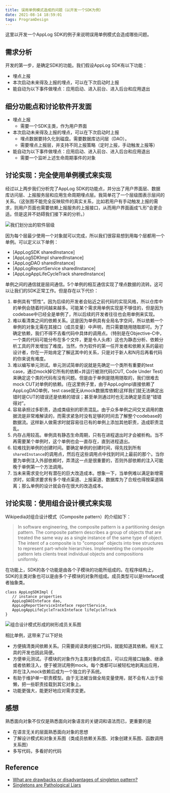 ```yaml
---
title: 误用单例模式造成的问题（以开发一个SDK为例）
date: 2021-08-14 18:59:01
tags: ProgramDesign
---
```


这里以开发一个AppLog SDK的例子来说明误用单例模式会造成哪些问题。

## 需求分析
开发的第一步，是确定SDK的功能。我们假设AppLog SDK有以下功能：
* 埋点上报
* 本次启动未来得及上报的埋点，可以在下次启动时上报
* 能自动为以下事件做埋点：应用启动、进入前台、进入后台和应用退出

## 细分功能点和讨论软件开发面
* 埋点上报
    * 需要一个SDK主类，作为用户界面
* 本次启动未来得及上报的埋点，可以在下次启动时上报
    * 埋点数据要持久化到磁盘。需要数据库访问层（DAO）。
    * 需要埋点上报层，并支持不同上报策略（定时上报，手动触发上报等）
* 能自动为以下事件做埋点：应用启动、进入前台、进入后台和应用退出
    * 需要一个监听上述生命周期事件的对象

## 讨论实现：完全使用单例模式来实现
经过以上两步我们分析完了AppLog SDK的功能点，并分出了用户界面层、数据库访问层、上报服务层和应用生命周期埋点层。我简单花了一个层级图表示层间的关系。（这张图不能完全反映软件的真实关系，比如若用户有手动触发上报的需求，则用户页面也需要依赖上报服务的上报接口，从而用户界面画成“L形”会更合适。但是这并不妨碍我们接下来的分析。）

 ![我们划分出的软件层级](https://cdn.zlrs.site/mweb/2021/08/14/16289281989139.jpg)
 
 因为每个层最少使用一个对象就可以完成，所以我们很容易想到用每个层都用一个单例。可以定义以下单例：
 * [AppLogSDK sharedInstance]
 * [AppLogSDKImpl sharedInstance]
 * [AppLogDAO sharedInstance]
 * [AppLogReportService sharedInstance]
 * [AppLogAppLifeCycleTrack sharedInstance]
 
单例之间的通信就是层间通信。5个单例的相互通信实现了埋点数据的流转。这可以让我们的SDK正常工作。但是存在以下代价：
1. 单例具有“惯性”。因为后续的开发者会贴近之前代码的实现风格，所以仓库中的单例会随着时间越来越多。可能某个需求用单例实现是不够佳的，但是因为codebase中已经全是单例了，所以后续的开发者往往也会用单例来实现。
2. 难以看清类之间的依赖关系。这是因为单例具有全局名字空间，所以依赖一个单例的对象无需在其接口（成员变量）中声明，而只需要随用随取即可。为了确定依赖，我们不得不去看代码中具体的调用点。（特别是在Objective-C中，一个类的代码可能分布在多个文件，更是令人头疼）这也为静态分析、依赖分析工具的开发增加了难度。当然，作为软件的第一任开发者和依赖关系的最初设计者，你在一开始肯定了解这其中的关系，只是对于新人和N月后再看代码的你来说有难度。
3. 难以编写单元测试。单元测试简单的说就是先确定一个类所有重要的test case，通过mock掉它所有的依赖+并运行被测代码(CUT, Code Under Test)来确定这个类的代码有没有问题。但是由于单例是随用随取的，我们很难去mock CUT对单例的依赖。(在这里例子里，由于AppLogImpl直接依赖了AppLogDAO单例，test case就无从mock数据库依赖)这样我们就无法确定出错时是CUT的错误还是依赖的错误；甚至单测通过时也无法确定是否是“错错得对”。
4. 容易承担过多职责，造成类级别的职责混乱。由于众多单例之间交叉调用的数据流是非常难解读的，而需求紧急时没有足够的时间去了解整个codebase的数据流。这样新人做需求时就容易往已有的单例上添加其他职责，造成职责混乱。
5. 内存占用较高。单例具有静态生命周期，只有在进程退出时才会被析构。当不再需要某个单例时，这个单例也会一直存在，直到进程退出。
6. 较难找到单例的创建时间。要确定单例的创建时间，得先找到所有`sharedInstance`的调用点，然后在这些调用点中找到时间上最前的那个。当你要为单例注入外部依赖时，弄清这一点是很重要的，否则外部依赖的注入可能晚于单例第一个方法调用。
7. 当未来需求变化时有潜在的巨大改造成本。想象一下，当单例难以满足新增需求时，如需求要求有多个埋点渠道、上报渠道、数据库为了合规也得按渠道隔离；那么单例的设计就会存在很大的改造成本。
 
## 讨论实现：使用组合设计模式来实现
Wikipedia对组合设计模式（Composite pattern）的介绍如下：
> In software engineering, the composite pattern is a partitioning design pattern. The composite pattern describes a group of objects that are treated the same way as a single instance of the same type of object. The intent of a composite is to "compose" objects into tree structures to represent part-whole hierarchies. Implementing the composite pattern lets clients treat individual objects and compositions uniformly.

在功能上，SDK的各个功能是由各个子模块的功能所组成的。在程序结构上，SDK的主类对象也可以是由多个子模块的对象所组成。成员类型可以是Inteface或者抽象类。
```
class AppLogSDKImpl {
   // instance properties
   AppLogDAOInteface dao,
   AppLogReportServiceInteface reportService,
   AppLogAppLifeCycleTrackInteface lifeCycleTrack
}
```
![组合设计模式形成的树形成员关系图](https://cdn.zlrs.site/mweb/2021/08/14/16289382645371.jpg)

相比单例，这带来了以下好处
* 方便搞清类间依赖关系。只需要阅读类的接口代码，就能知道其依赖。相关工具的开发也因此简便。
* 方便单元测试。子模块的对象作为主类对象的成员，可以应用接口抽象、继承或者依赖注入，便于被测试用例mock。每个类都可以被轻松地剥离出应用，并在注入mock依赖后成为一个独立的子系统。
* 有助于维护单一职责模型。由于无法被当做全局变量使用，就不会有人出于偷懒，把一些职责挂载到其它对象上。
* 功能更强大，能更好地应对需求变更。

## 感想
熟悉面向对象不仅仅是熟悉面向对象语言的关键词和语法而已，更重要的是
* 在语言无关的层面熟悉面向对象的思想
* 了解设计模式和对象关系图（类成员依赖关系图、对象创建关系图、函数调用关系图）
* 多写代码，多看好的代码

## Reference

* [What are drawbacks or disadvantages of singleton pattern?](https://stackoverflow.com/questions/137975/what-are-drawbacks-or-disadvantages-of-singleton-pattern)
* [Singletons are Pathological Liars](https://testing.googleblog.com/2008/08/by-miko-hevery-so-you-join-new-project.html)